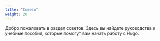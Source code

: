```yaml
---
title: "Советы"
weight: 20
---
```


Добро пожаловать в раздел советов. Здесь вы найдете руководства и учебные пособия, которые помогут вам начать работу с Hugo.
